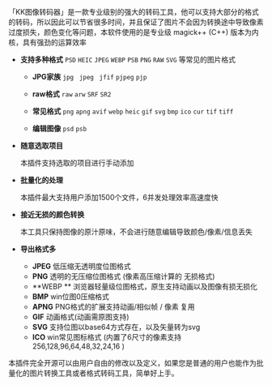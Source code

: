 「KK图像转码器」是一款专业级别的强大的转码工具，他可以支持大部分的格式的转码，所以因此可以节省很多时间，并且保证了图片不会因为转换途中导致像素过度损失，颜色变化等问题，本软件使用的是专业级 magick++ (C++) 版本为内核，具有强劲的运算效率



- **支持多种格式** `PSD` `HEIC` `JPEG` `WEBP` `PSB` `PNG` `RAW` `SVG` 等常见的图片格式

  - **JPG家族**    `jpg ` `jpeg` ` jfif`  `pjpeg`  `pjp`

  - **raw格式**   `raw` `arw`  `SRF` `SR2`

  - **常见格式**   `png` `apng` `avif` `webp` `heic` `gif` `svg` `bmp` `ico` `cur` `tif` `tiff`

  - **编辑图像**   `psd` `psb` 

- **随意选取项目**

  本插件支持选取的项目进行手动添加

- **批量化的处理**

  本插件最大支持用户添加1500个文件，6并发处理效率高速度快

- **接近无损的颜色转换**

  本工具只保持图像的原汁原味，不会进行随意编辑导致颜色/像素/信息丢失

- **导出格式多**

   - **JPEG**    低压缩无透明度位图格式
   - **PNG**     透明的无压缩位图格式 (像素高压缩计算的 无损格式)
   - **WEBP **  浏览器轻量级位图格式，原生支持动画以及图像有损无损化
   - **BMP**      win位图0压缩格式
   - **APNG**    PNG格式的扩展支持动画/相似帧 / 像素  复用
   - **GIF**         动画格式(动画需原图支持)
   - **SVG**        支持位图以base64方式存在，以及矢量转为svg
   - **ICO**         win常见图标格式 (内置了6尺寸的像素支持  256,128,96,64,48,32,24,16 )




本插件完全开源可以由用户自由的修改以及定义，如果您是普通的用户也能作为批量化的图片转换工具或者格式转码工具，简单好上手。

